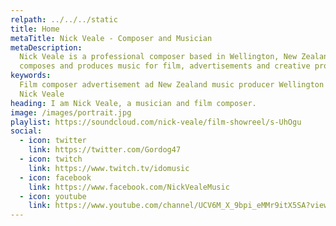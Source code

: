 ```yaml
---
relpath: ../../../static
title: Home
metaTitle: Nick Veale - Composer and Musician
metaDescription:
  Nick Veale is a professional composer based in Wellington, New Zealand. He
  composes and produces music for film, advertisements and creative projects.
keywords:
  Film composer advertisement ad New Zealand music producer Wellington musician
  Nick Veale
heading: I am Nick Veale, a musician and film composer.
image: /images/portrait.jpg
playlist: https://soundcloud.com/nick-veale/film-showreel/s-UhOgu
social:
  - icon: twitter
    link: https://twitter.com/Gordog47
  - icon: twitch
    link: https://www.twitch.tv/idomusic
  - icon: facebook
    link: https://www.facebook.com/NickVealeMusic
  - icon: youtube
    link: https://www.youtube.com/channel/UCV6M_X_9bpi_eMMr9itX5SA?view_as=subscriber
---
```

